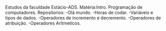 Estudos da faculdade Estácio-ADS.
Matéria:Intro. Programação de computadores.
Repositorios:
-Olá mundo.
-Horas de codar.
-Variáveis e tipos de dados.
-Operadores de incremento e decremento.
-Operadores de atribuição.
-Operadores Aritmeticos.
